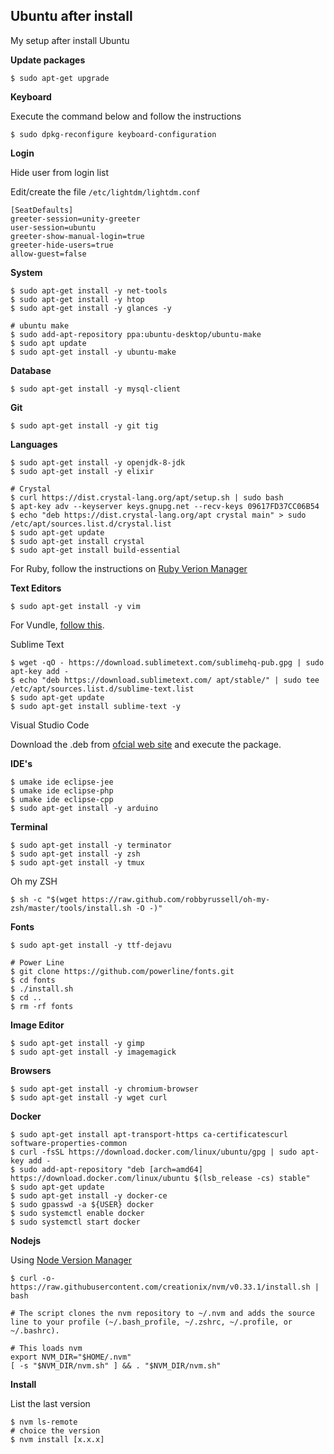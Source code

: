 ## Ubuntu after install
My setup after install Ubuntu

**Update packages**

```
$ sudo apt-get upgrade
```

**Keyboard**

Execute the command below and follow the instructions
```
$ sudo dpkg-reconfigure keyboard-configuration
```

**Login**

Hide user from login list

Edit/create the file `/etc/lightdm/lightdm.conf`
```
[SeatDefaults]
greeter-session=unity-greeter
user-session=ubuntu
greeter-show-manual-login=true    
greeter-hide-users=true    
allow-guest=false
```

**System**

```
$ sudo apt-get install -y net-tools
$ sudo apt-get install -y htop
$ sudo apt-get install -y glances -y

# ubuntu make
$ sudo add-apt-repository ppa:ubuntu-desktop/ubuntu-make
$ sudo apt update
$ sudo apt-get install -y ubuntu-make
```

**Database**
```
$ sudo apt-get install -y mysql-client
```

**Git**
```
$ sudo apt-get install -y git tig
```

**Languages**
```
$ sudo apt-get install -y openjdk-8-jdk
$ sudo apt-get install -y elixir

# Crystal
$ curl https://dist.crystal-lang.org/apt/setup.sh | sudo bash
$ apt-key adv --keyserver keys.gnupg.net --recv-keys 09617FD37CC06B54
$ echo "deb https://dist.crystal-lang.org/apt crystal main" > sudo /etc/apt/sources.list.d/crystal.list
$ sudo apt-get update
$ sudo apt-get install crystal
$ sudo apt-get install build-essential
```

For Ruby, follow the instructions on [Ruby Verion Manager](https://rvm.io/rvm/install)

**Text Editors**
```
$ sudo apt-get install -y vim
```
For Vundle, [follow this](https://github.com/alismed/vimfiles).


Sublime Text
```
$ wget -qO - https://download.sublimetext.com/sublimehq-pub.gpg | sudo apt-key add -
$ echo "deb https://download.sublimetext.com/ apt/stable/" | sudo tee /etc/apt/sources.list.d/sublime-text.list
$ sudo apt-get update
$ sudo apt-get install sublime-text -y
```

Visual Studio Code

Download the .deb from [ofcial web site](https://code.visualstudio.com/) and execute the package.

**IDE's**
```
$ umake ide eclipse-jee
$ umake ide eclipse-php
$ umake ide eclipse-cpp
$ sudo apt-get install -y arduino
```

**Terminal**
```
$ sudo apt-get install -y terminator
$ sudo apt-get install -y zsh
$ sudo apt-get install -y tmux
```
Oh my ZSH
```
$ sh -c "$(wget https://raw.github.com/robbyrussell/oh-my-zsh/master/tools/install.sh -O -)"
```

**Fonts**
```
$ sudo apt-get install -y ttf-dejavu

# Power Line
$ git clone https://github.com/powerline/fonts.git
$ cd fonts
$ ./install.sh
$ cd ..
$ rm -rf fonts
```

**Image Editor**
```
$ sudo apt-get install -y gimp
$ sudo apt-get install -y imagemagick
```

**Browsers**
```
$ sudo apt-get install -y chromium-browser
$ sudo apt-get install -y wget curl
```

**Docker**
```
$ sudo apt-get install apt-transport-https ca-certificatescurl software-properties-common
$ curl -fsSL https://download.docker.com/linux/ubuntu/gpg | sudo apt-key add -
$ sudo add-apt-repository "deb [arch=amd64] https://download.docker.com/linux/ubuntu $(lsb_release -cs) stable"
$ sudo apt-get update
$ sudo apt-get install -y docker-ce
$ sudo gpasswd -a ${USER} docker
$ sudo systemctl enable docker
$ sudo systemctl start docker
```

**Nodejs**

Using [Node Version Manager](https://github.com/creationix/nvm)
```
$ curl -o- https://raw.githubusercontent.com/creationix/nvm/v0.33.1/install.sh | bash

# The script clones the nvm repository to ~/.nvm and adds the source line to your profile (~/.bash_profile, ~/.zshrc, ~/.profile, or ~/.bashrc).

# This loads nvm
export NVM_DIR="$HOME/.nvm"
[ -s "$NVM_DIR/nvm.sh" ] && . "$NVM_DIR/nvm.sh" 
```

**Install**

List the last version
```
$ nvm ls-remote
# choice the version
$ nvm install [x.x.x]
```

